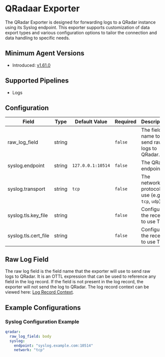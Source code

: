 # QRadaar Exporter

The QRadar Exporter is designed for forwarding logs to a QRadar instance using its Syslog endpoint. This exporter supports customization of data export types and various configuration options to tailor the connection and data handling to specific needs.

## Minimum Agent Versions

- Introduced: [v1.61.0](https://github.com/observIQ/bindplane-otel-collector/releases/tag/v1.61.0)

## Supported Pipelines

- Logs

## Configuration

| Field                | Type   | Default Value     | Required | Description                                       |
| -------------------- | ------ | ----------------- | -------- | ------------------------------------------------- |
| raw_log_field        | string |                   | `false`  | The field name to send raw logs to QRadar.     |
| syslog.endpoint      | string | `127.0.0.1:10514` | `false`  | The QRadar endpoint.                 |
| syslog.transport     | string | `tcp`             | `false`  | The network protocol to use (e.g., `tcp`, `udp`). |
| syslog.tls.key_file  | string |                   | `false`  | Configure the receiver to use TLS.                |
| syslog.tls.cert_file | string |                   | `false`  | Configure the receiver to use TLS.                |

## Raw Log Field

The raw log field is the field name that the exporter will use to send raw logs to QRadar. It is an OTTL expression that can be used to reference any field in the log record. If the field is not present in the log record, the exporter will not send the log to QRadar. The log record context can be viewed here: [Log Record Context](https://github.com/open-telemetry/opentelemetry-collector-contrib/blob/main/pkg/ottl/contexts/ottllog/README.md).

## Example Configurations

### Syslog Configuration Example

```yaml
qradar:
  raw_log_field: body
  syslog:
    endpoint: "syslog.example.com:10514"
    network: "tcp"
```

